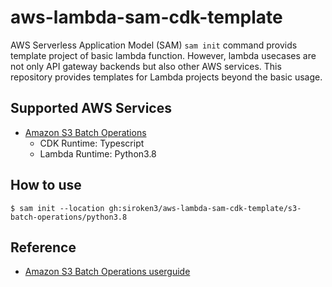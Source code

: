 # aws-lambda-sam-cdk-template

AWS Serverless Application Model (SAM) `sam init` command provids template project of basic lambda function. However, lambda usecases are not only API gateway backends but also other AWS services.
This repository provides templates for Lambda projects beyond the basic usage.

## Supported AWS Services

- [Amazon S3 Batch Operations](https://aws.amazon.com/s3/features/batch-operations/)
    - CDK Runtime: Typescript
    - Lambda Runtime: Python3.8

## How to use

```console
$ sam init --location gh:siroken3/aws-lambda-sam-cdk-template/s3-batch-operations/python3.8
```

## Reference
- [Amazon S3 Batch Operations userguide](https://docs.aws.amazon.com/AmazonS3/latest/userguide/batch-ops-invoke-lambda.html)
